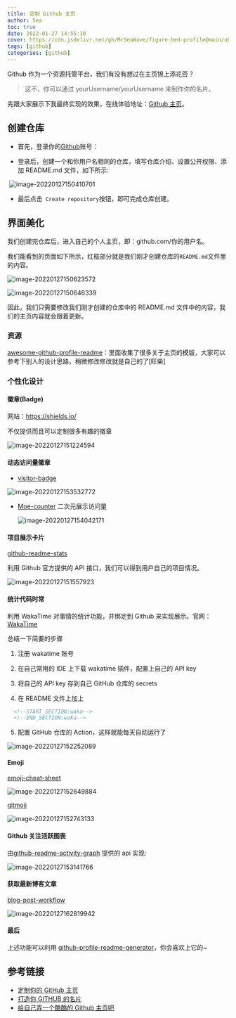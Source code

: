 ```yaml
---
title: 定制 Github 主页
author: Sea
toc: true
date: 2022-01-27 14:55:10
cover: https://cdn.jsdelivr.net/gh/MrSeaWave/figure-bed-profile@main/uPic/2022/CRyaoA_image-20220127171125602.png
tags: [github]
categories: [github]
---
```


Github 作为一个资源托管平台，我们有没有想过在主页锦上添花否？

> 这不，你可以通过 yourUsername/yourUsername 来制作你的名片。

先跟大家展示下我最终实现的效果，在线体验地址：[Github 主页](https://github.com/MrSeaWave)。

<!--more-->

## 创建仓库

- 首先，登录你的[Github](https://github.com/)账号：

- 登录后，创建一个和你用户名相同的仓库，填写仓库介绍、设置公开权限、添加 README.md 文件，如下所示:

​ ![image-20220127150410701](https://cdn.jsdelivr.net/gh/MrSeaWave/figure-bed-profile@main/uPic/2022/K4dvQH_image-20220127150410701.png)

- 最后点击` Create repository`按钮，即可完成仓库创建。

## 界面美化

我们创建完仓库后，进入自己的个人主页，即：github.com/你的用户名。

我们能看到的页面如下所示，红框部分就是我们刚才创建仓库的`README.md`文件里的内容。

![image-20220127150623572](https://cdn.jsdelivr.net/gh/MrSeaWave/figure-bed-profile@main/uPic/2022/J4YOHq_image-20220127150623572.png)

![image-20220127150646339](https://cdn.jsdelivr.net/gh/MrSeaWave/figure-bed-profile@main/uPic/2022/ozXxKs_image-20220127150646339.png)

因此，我们只需要修改我们刚才创建的仓库中的 README.md 文件中的内容，我们的主页内容就会跟着更新。

### 资源

[ awesome-github-profile-readme](https://github.com/abhisheknaiidu/awesome-github-profile-readme)：里面收集了很多关于主页的模版，大家可以参考下别人的设计思路，稍微修改修改就是自己的了[旺柴]

### 个性化设计

#### **徽章(Badge)**

网站：https://shields.io/

不仅提供而且可以定制很多有趣的徽章

![image-20220127151224594](https://cdn.jsdelivr.net/gh/MrSeaWave/figure-bed-profile@main/uPic/2022/xUB8ku_image-20220127151224594.png)

#### 动态访问量徽章

- [visitor-badge](https://visitor-badge.glitch.me/#docs)

![image-20220127153532772](https://cdn.jsdelivr.net/gh/MrSeaWave/figure-bed-profile@main/uPic/2022/tGjMOE_image-20220127153532772.png)

- [Moe-counter](https://github.com/journey-ad/Moe-counter) 二次元展示访问量

  ![image-20220127154042171](https://cdn.jsdelivr.net/gh/MrSeaWave/figure-bed-profile@main/uPic/2022/wUJVZF_image-20220127154042171.png)

#### 项目展示卡片

[github-readme-stats](https://github.com/anuraghazra/github-readme-stats)

利用 Github 官方提供的 API 接口，我们可以得到用户自己的项目情况。

![image-20220127151557923](https://cdn.jsdelivr.net/gh/MrSeaWave/figure-bed-profile@main/uPic/2022/daJMG2_image-20220127151557923.png)

#### **统计代码时常**

利用 WakaTime 对事情的统计功能，并绑定到 Github 来实现展示。官网：[WakaTime](https://wakatime.com/)

总结一下简要的步骤

1. 注册 wakatime 账号

2. 在自己常用的 IDE 上下载 wakatime 插件，配置上自己的 API key

3. 将自己的 API key 存到自己 GitHub 仓库的 secrets

4. 在 README 文件上加上

```xml
  <!--START_SECTION:waka-->
  <!--END_SECTION:waka-->
```

5. 配置 GitHub 仓库的 Action，这样就能每天自动运行了

![image-20220127152252089](https://cdn.jsdelivr.net/gh/MrSeaWave/figure-bed-profile@main/uPic/2022/qSeDec_image-20220127152252089.png)

#### Emoji

[emoji-cheat-sheet](https://www.webfx.com/tools/emoji-cheat-sheet/)

![image-20220127152649884](https://cdn.jsdelivr.net/gh/MrSeaWave/figure-bed-profile@main/uPic/2022/7QORsG_image-20220127152649884.png)

[gitmoji](https://gitmoji.dev/)

![image-20220127152743133](https://cdn.jsdelivr.net/gh/MrSeaWave/figure-bed-profile@main/uPic/2022/YH3oqw_image-20220127152743133.png)

#### Github 关注活跃图表

由[github-readme-activity-graph](https://github.com/Ashutosh00710/github-readme-activity-graph) 提供的 api 实现:

![image-20220127153141766](https://cdn.jsdelivr.net/gh/MrSeaWave/figure-bed-profile@main/uPic/2022/6Gllkd_image-20220127153141766.png)

#### 获取最新博客文章

[blog-post-workflow](https://github.com/gautamkrishnar/blog-post-workflow)

![image-20220127162819942](https://cdn.jsdelivr.net/gh/MrSeaWave/figure-bed-profile@main/uPic/2022/JSTHcH_image-20220127162819942.png)

#### 最后

上述功能可以利用 [github-profile-readme-generator](https://github.com/rahuldkjain/github-profile-readme-generator)，你会喜欢上它的~

## 参考链接

- [定制你的 GitHub 主页](https://juejin.cn/post/6940644830179491876)
- [打造你 GITHUB 的名片](https://juejin.cn/post/6940091355632762916)
- [给自己弄一个酷酷的 Github 主页吧](https://blog.csdn.net/sinat_23133783/article/details/107643656)
